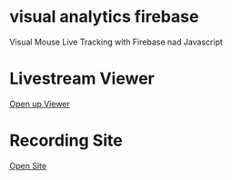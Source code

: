 # visual analytics firebase
Visual Mouse Live Tracking with Firebase nad Javascript


# Livestream Viewer
[Open up Viewer](http://weber-juli.github.io/visual_analytics_firebase/viewer/index.html)


# Recording Site
[Open Site](http://weber-juli.github.io/visual_analytics_firebase/)
